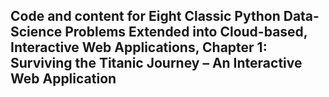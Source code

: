 <H2>Code and content for Eight Classic Python Data-Science Problems Extended into Cloud-based, Interactive Web Applications, Chapter 1: Surviving the Titanic Journey – An Interactive Web Application</H2>
